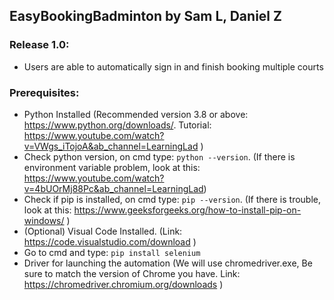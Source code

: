 ## EasyBookingBadminton by Sam L, Daniel Z

### Release 1.0:
* Users are able to automatically sign in and finish booking multiple courts

### Prerequisites:
* Python Installed (Recommended version 3.8 or above: https://www.python.org/downloads/. Tutorial: https://www.youtube.com/watch?v=VWgs_iTojoA&ab_channel=LearningLad )
* Check python version, on cmd type: `python --version`. (If there is environment variable problem, look at this: https://www.youtube.com/watch?v=4bUOrMj88Pc&ab_channel=LearningLad)
* Check if pip is installed, on cmd type: `pip --version`. (If there is trouble, look at this: https://www.geeksforgeeks.org/how-to-install-pip-on-windows/ )
* (Optional) Visual Code Installed. (Link: https://code.visualstudio.com/download )
* Go to cmd and type: `pip install selenium`
* Driver for launching the automation (We will use chromedriver.exe, Be sure to match the version of Chrome you have. Link: https://chromedriver.chromium.org/downloads )
